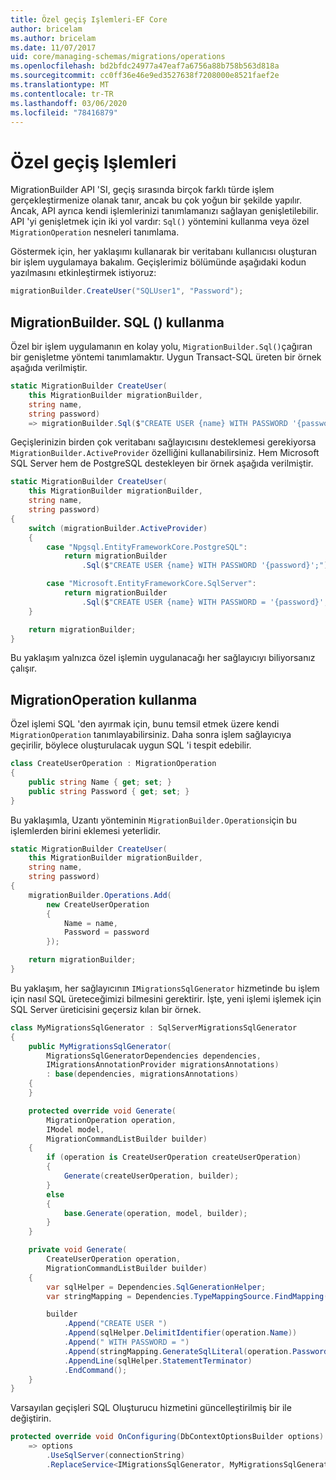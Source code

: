 ```yaml
---
title: Özel geçiş Işlemleri-EF Core
author: bricelam
ms.author: bricelam
ms.date: 11/07/2017
uid: core/managing-schemas/migrations/operations
ms.openlocfilehash: bd2bfdc24977a47eaf7a6756a88b758b563d818a
ms.sourcegitcommit: cc0ff36e46e9ed3527638f7208000e8521faef2e
ms.translationtype: MT
ms.contentlocale: tr-TR
ms.lasthandoff: 03/06/2020
ms.locfileid: "78416879"
---
```

# <a name="custom-migrations-operations"></a>Özel geçiş Işlemleri

MigrationBuilder API 'SI, geçiş sırasında birçok farklı türde işlem gerçekleştirmenize olanak tanır, ancak bu çok yoğun bir şekilde yapılır. Ancak, API ayrıca kendi işlemlerinizi tanımlamanızı sağlayan genişletilebilir. API 'yi genişletmek için iki yol vardır: `Sql()` yöntemini kullanma veya özel `MigrationOperation` nesneleri tanımlama.

Göstermek için, her yaklaşımı kullanarak bir veritabanı kullanıcısı oluşturan bir işlem uygulamaya bakalım. Geçişlerimiz bölümünde aşağıdaki kodun yazılmasını etkinleştirmek istiyoruz:

``` csharp
migrationBuilder.CreateUser("SQLUser1", "Password");
```

## <a name="using-migrationbuildersql"></a>MigrationBuilder. SQL () kullanma

Özel bir işlem uygulamanın en kolay yolu, `MigrationBuilder.Sql()`çağıran bir genişletme yöntemi tanımlamaktır. Uygun Transact-SQL üreten bir örnek aşağıda verilmiştir.

``` csharp
static MigrationBuilder CreateUser(
    this MigrationBuilder migrationBuilder,
    string name,
    string password)
    => migrationBuilder.Sql($"CREATE USER {name} WITH PASSWORD '{password}';");
```

Geçişlerinizin birden çok veritabanı sağlayıcısını desteklemesi gerekiyorsa `MigrationBuilder.ActiveProvider` özelliğini kullanabilirsiniz. Hem Microsoft SQL Server hem de PostgreSQL destekleyen bir örnek aşağıda verilmiştir.

``` csharp
static MigrationBuilder CreateUser(
    this MigrationBuilder migrationBuilder,
    string name,
    string password)
{
    switch (migrationBuilder.ActiveProvider)
    {
        case "Npgsql.EntityFrameworkCore.PostgreSQL":
            return migrationBuilder
                .Sql($"CREATE USER {name} WITH PASSWORD '{password}';");

        case "Microsoft.EntityFrameworkCore.SqlServer":
            return migrationBuilder
                .Sql($"CREATE USER {name} WITH PASSWORD = '{password}';");
    }

    return migrationBuilder;
}
```

Bu yaklaşım yalnızca özel işlemin uygulanacağı her sağlayıcıyı biliyorsanız çalışır.

## <a name="using-a-migrationoperation"></a>MigrationOperation kullanma

Özel işlemi SQL 'den ayırmak için, bunu temsil etmek üzere kendi `MigrationOperation` tanımlayabilirsiniz. Daha sonra işlem sağlayıcıya geçirilir, böylece oluşturulacak uygun SQL 'i tespit edebilir.

``` csharp
class CreateUserOperation : MigrationOperation
{
    public string Name { get; set; }
    public string Password { get; set; }
}
```

Bu yaklaşımla, Uzantı yönteminin `MigrationBuilder.Operations`için bu işlemlerden birini eklemesi yeterlidir.

``` csharp
static MigrationBuilder CreateUser(
    this MigrationBuilder migrationBuilder,
    string name,
    string password)
{
    migrationBuilder.Operations.Add(
        new CreateUserOperation
        {
            Name = name,
            Password = password
        });

    return migrationBuilder;
}
```

Bu yaklaşım, her sağlayıcının `IMigrationsSqlGenerator` hizmetinde bu işlem için nasıl SQL üreteceğimizi bilmesini gerektirir. İşte, yeni işlemi işlemek için SQL Server üreticisini geçersiz kılan bir örnek.

``` csharp
class MyMigrationsSqlGenerator : SqlServerMigrationsSqlGenerator
{
    public MyMigrationsSqlGenerator(
        MigrationsSqlGeneratorDependencies dependencies,
        IMigrationsAnnotationProvider migrationsAnnotations)
        : base(dependencies, migrationsAnnotations)
    {
    }

    protected override void Generate(
        MigrationOperation operation,
        IModel model,
        MigrationCommandListBuilder builder)
    {
        if (operation is CreateUserOperation createUserOperation)
        {
            Generate(createUserOperation, builder);
        }
        else
        {
            base.Generate(operation, model, builder);
        }
    }

    private void Generate(
        CreateUserOperation operation,
        MigrationCommandListBuilder builder)
    {
        var sqlHelper = Dependencies.SqlGenerationHelper;
        var stringMapping = Dependencies.TypeMappingSource.FindMapping(typeof(string));

        builder
            .Append("CREATE USER ")
            .Append(sqlHelper.DelimitIdentifier(operation.Name))
            .Append(" WITH PASSWORD = ")
            .Append(stringMapping.GenerateSqlLiteral(operation.Password))
            .AppendLine(sqlHelper.StatementTerminator)
            .EndCommand();
    }
}
```

Varsayılan geçişleri SQL Oluşturucu hizmetini güncelleştirilmiş bir ile değiştirin.

``` csharp
protected override void OnConfiguring(DbContextOptionsBuilder options)
    => options
        .UseSqlServer(connectionString)
        .ReplaceService<IMigrationsSqlGenerator, MyMigrationsSqlGenerator>();
```
